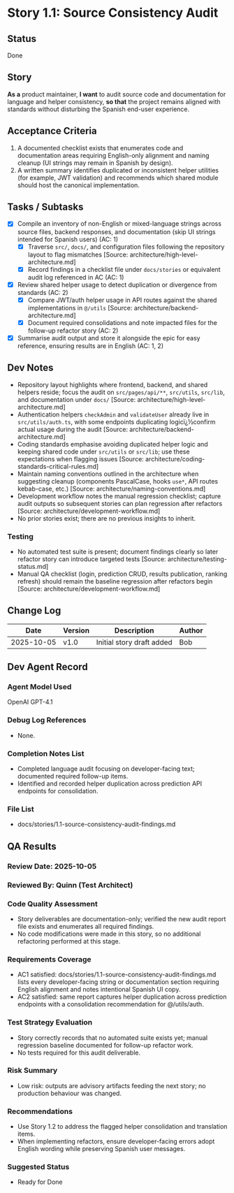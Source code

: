 ﻿# Story 1.1: Source Consistency Audit

## Status
Done

## Story
**As a** product maintainer,
**I want** to audit source code and documentation for language and helper consistency,
**so that** the project remains aligned with standards without disturbing the Spanish end-user experience.

## Acceptance Criteria
1. A documented checklist exists that enumerates code and documentation areas requiring English-only alignment and naming cleanup (UI strings may remain in Spanish by design).
2. A written summary identifies duplicated or inconsistent helper utilities (for example, JWT validation) and recommends which shared module should host the canonical implementation.

## Tasks / Subtasks
- [x] Compile an inventory of non-English or mixed-language strings across source files, backend responses, and documentation (skip UI strings intended for Spanish users) (AC: 1)
    - [x] Traverse `src/`, `docs/`, and configuration files following the repository layout to flag mismatches [Source: architecture/high-level-architecture.md]
    - [x] Record findings in a checklist file under `docs/stories` or equivalent audit log referenced in AC (AC: 1)
- [x] Review shared helper usage to detect duplication or divergence from standards (AC: 2)
    - [x] Compare JWT/auth helper usage in API routes against the shared implementations in `@/utils` [Source: architecture/backend-architecture.md]
    - [x] Document required consolidations and note impacted files for the follow-up refactor story (AC: 2)
- [x] Summarise audit output and store it alongside the epic for easy reference, ensuring results are in English (AC: 1, 2)

## Dev Notes
- Repository layout highlights where frontend, backend, and shared helpers reside; focus the audit on `src/pages/api/**`, `src/utils`, `src/lib`, and documentation under `docs/` [Source: architecture/high-level-architecture.md]
- Authentication helpers `checkAdmin` and `validateUser` already live in `src/utils/auth.ts`, with some endpoints duplicating logicï¿½confirm actual usage during the audit [Source: architecture/backend-architecture.md]
- Coding standards emphasise avoiding duplicated helper logic and keeping shared code under `src/utils` or `src/lib`; use these expectations when flagging issues [Source: architecture/coding-standards-critical-rules.md]
- Maintain naming conventions outlined in the architecture when suggesting cleanup (components PascalCase, hooks `use*`, API routes kebab-case, etc.) [Source: architecture/naming-conventions.md]
- Development workflow notes the manual regression checklist; capture audit outputs so subsequent stories can plan regression after refactors [Source: architecture/development-workflow.md]
- No prior stories exist; there are no previous insights to inherit.

### Testing
- No automated test suite is present; document findings clearly so later refactor story can introduce targeted tests [Source: architecture/testing-status.md]
- Manual QA checklist (login, prediction CRUD, results publication, ranking refresh) should remain the baseline regression after refactors begin [Source: architecture/development-workflow.md]

## Change Log
| Date       | Version | Description               | Author |
|------------|---------|---------------------------|--------|
| 2025-10-05 | v1.0    | Initial story draft added | Bob    |

## Dev Agent Record

### Agent Model Used
OpenAI GPT-4.1

### Debug Log References
- None.

### Completion Notes List
- Completed language audit focusing on developer-facing text; documented required follow-up items.
- Identified and recorded helper duplication across prediction API endpoints for consolidation.

### File List
- docs/stories/1.1-source-consistency-audit-findings.md

## QA Results

### Review Date: 2025-10-05

### Reviewed By: Quinn (Test Architect)

### Code Quality Assessment
- Story deliverables are documentation-only; verified the new audit report file exists and enumerates all required findings.
- No code modifications were made in this story, so no additional refactoring performed at this stage.

### Requirements Coverage
- AC1 satisfied: docs/stories/1.1-source-consistency-audit-findings.md lists every developer-facing string or documentation section requiring English alignment and notes intentional Spanish UI copy.
- AC2 satisfied: same report captures helper duplication across prediction endpoints with a consolidation recommendation for @/utils/auth.

### Test Strategy Evaluation
- Story correctly records that no automated suite exists yet; manual regression baseline documented for follow-up refactor work.
- No tests required for this audit deliverable.

### Risk Summary
- Low risk: outputs are advisory artifacts feeding the next story; no production behaviour was changed.

### Recommendations
- Use Story 1.2 to address the flagged helper consolidation and translation items.
- When implementing refactors, ensure developer-facing errors adopt English wording while preserving Spanish user messages.

### Suggested Status
- Ready for Done


